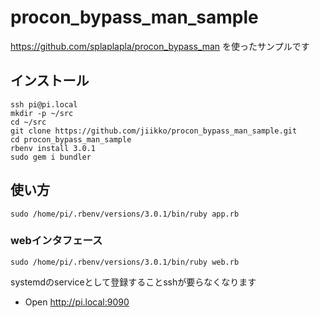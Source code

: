 # procon_bypass_man_sample
https://github.com/splaplapla/procon_bypass_man を使ったサンプルです

## インストール
```
ssh pi@pi.local
mkdir -p ~/src
cd ~/src
git clone https://github.com/jiikko/procon_bypass_man_sample.git
cd procon_bypass_man_sample
rbenv install 3.0.1
sudo gem i bundler
```

## 使い方
```shell
sudo /home/pi/.rbenv/versions/3.0.1/bin/ruby app.rb
```

### webインタフェース

```shell
sudo /home/pi/.rbenv/versions/3.0.1/bin/ruby web.rb
```

systemdのserviceとして登録することsshが要らなくなります

* Open http://pi.local:9090
